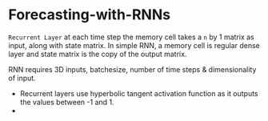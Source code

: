 # Forecasting-with-RNNs

`Recurrent Layer` at each time step the memory cell takes a `n` by 1 matrix as input, along with state matrix. In simple RNN, a memory cell is regular dense layer and state matrix is the copy of the output matrix.

RNN requires 3D inputs, batchesize, number of time steps & dimensionality of input.
- Recurrent layers use hyperbolic tangent activation function as it outputs the values between -1 and 1.
- 
